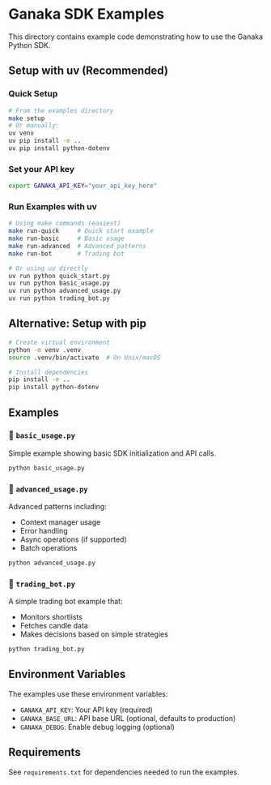 # Ganaka SDK Examples

This directory contains example code demonstrating how to use the Ganaka Python SDK.

## Setup with uv (Recommended)

### Quick Setup

```bash
# From the examples directory
make setup
# Or manually:
uv venv
uv pip install -e ..
uv pip install python-dotenv
```

### Set your API key

```bash
export GANAKA_API_KEY="your_api_key_here"
```

### Run Examples with uv

```bash
# Using make commands (easiest)
make run-quick     # Quick start example
make run-basic     # Basic usage
make run-advanced  # Advanced patterns
make run-bot       # Trading bot

# Or using uv directly
uv run python quick_start.py
uv run python basic_usage.py
uv run python advanced_usage.py
uv run python trading_bot.py
```

## Alternative: Setup with pip

```bash
# Create virtual environment
python -m venv .venv
source .venv/bin/activate  # On Unix/macOS

# Install dependencies
pip install -e ..
pip install python-dotenv
```

## Examples

### 📁 `basic_usage.py`

Simple example showing basic SDK initialization and API calls.

```bash
python basic_usage.py
```

### 📁 `advanced_usage.py`

Advanced patterns including:

- Context manager usage
- Error handling
- Async operations (if supported)
- Batch operations

```bash
python advanced_usage.py
```

### 📁 `trading_bot.py`

A simple trading bot example that:

- Monitors shortlists
- Fetches candle data
- Makes decisions based on simple strategies

```bash
python trading_bot.py
```

## Environment Variables

The examples use these environment variables:

- `GANAKA_API_KEY`: Your API key (required)
- `GANAKA_BASE_URL`: API base URL (optional, defaults to production)
- `GANAKA_DEBUG`: Enable debug logging (optional)

## Requirements

See `requirements.txt` for dependencies needed to run the examples.
